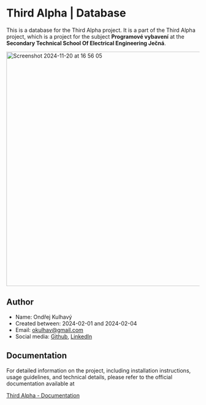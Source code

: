 ﻿# Third Alpha | Database
This is a database for the Third Alpha project. It is a part of the Third Alpha project, which is a project for the subject **Programové vybavení** at the **Secondary Technical School Of Electrical Engineering Ječná**.

<img width="612" alt="Screenshot 2024-11-20 at 16 56 05" src="https://github.com/user-attachments/assets/a570ee5d-4457-4aef-ada7-74458895b32a">


## Author
- Name: Ondřej Kulhavý
- Created between: 2024-02-01 and 2024-02-04
- Email: okulhav@gmail.com
- Social media: [Github](https://www.github.com/ondrejkulhavy), [LinkedIn](https://www.linkedin.com/in/ondrejkulhavy/)

## Documentation 

For detailed information on the project, including installation instructions, usage guidelines, and technical details, please refer to the official documentation available at

[Third Alpha - Documentation](https://ondrejkulhavy.github.io/Third-Alpha-Database/)

